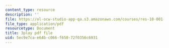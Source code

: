 ```yaml
---
content_type: resource
description: ''
file: https://ol-ocw-studio-app-qa.s3.amazonaws.com/courses/res-10-001-making-science-and-engineering-pictures-a-practical-guide-to-presenting-your-work-spring-2016/5ec9e7cae64bc066f65072f0356c6931_6tAfLDGm9kA.pdf
file_type: application/pdf
resourcetype: Document
title: 3play pdf file
uid: 5ec9e7ca-e64b-c066-f650-72f0356c6931
---
```

